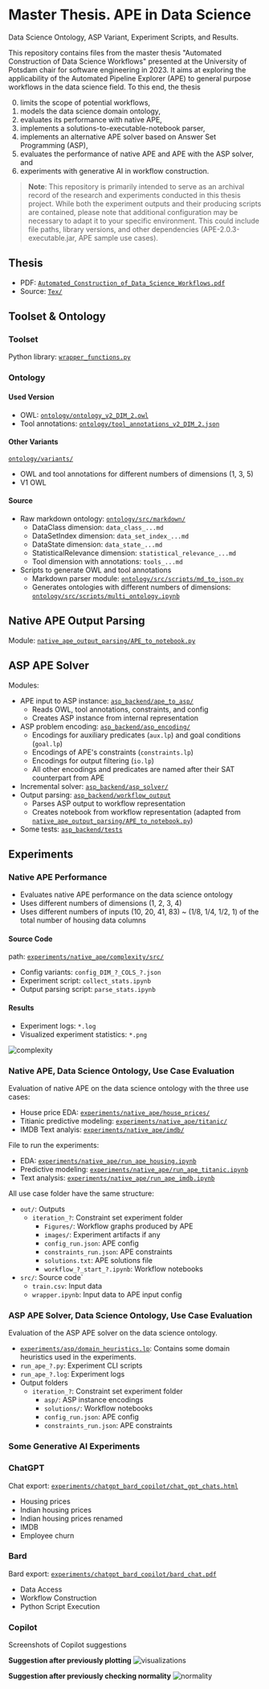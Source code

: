 # Master Thesis. APE in Data Science
Data Science Ontology, ASP Variant, Experiment Scripts, and Results.

This repository contains files from the master thesis "Automated Construction of Data Science Workflows" presented at the University of Potsdam chair for software engineering in 2023. It aims at exploring the applicability of the Automated Pipeline Explorer (APE) to general purpose workflows in the data science field. To this end, the thesis

0. limits the scope of potential workflows,
1. models the data science domain ontology,
2. evaluates its performance with native APE,
3. implements a solutions-to-executable-notebook parser,
4. implements an alternative APE solver based on Answer Set Programming (ASP),
5. evaluates the performance of native APE and APE with the ASP solver, and
6. experiments with generative AI in workflow construction.

> **Note**: This repository is primarily intended to serve as an archival record of the research and experiments conducted in this thesis project. While both the experiment outputs and their producing scripts are contained, please note that additional configuration may be necessary to adapt it to your specific environment. This could include file paths, library versions, and other dependencies (APE-2.0.3-executable.jar, APE sample use cases).

## Thesis

- PDF: [`Automated_Construction_of_Data_Science_Workflows.pdf`](Automated_Construction_of_Data_Science_Workflows.pdf)
- Source: [`Tex/`](Tex)

## Toolset & Ontology

### Toolset

Python library: [`wrapper_functions.py`](wrapper_functions.py)

### Ontology

#### Used Version

- OWL: [`ontology/ontology_v2_DIM_2.owl`](ontology/ontology_v2_DIM_2.owl)
- Tool annotations: [`ontology/tool_annotations_v2_DIM_2.json`](ontology/tool_annotations_v2_DIM_2.json)

#### Other Variants

[`ontology/variants/`](ontology/variants)

- OWL and tool annotations for different numbers of dimensions (1, 3, 5)
- V1 OWL

#### Source

- Raw markdown ontology: [`ontology/src/markdown/`](ontology/src/markdown)
    - DataClass dimension: `data_class_...md`
    - DataSetIndex dimension: `data_set_index_...md`
    - DataState dimension: `data_state_...md`
    - StatisticalRelevance dimension: `statistical_relevance_...md`
    - Tool dimension with annotations: `tools_...md`
- Scripts to generate OWL and tool annotations
    - Markdown parser module: [`ontology/src/scripts/md_to_json.py`](ontology/src/scripts/md_to_json.py)
    - Generates ontologies with different numbers of dimensions: [`ontology/src/scripts/multi_ontology.ipynb`](ontology/src/scripts/multi_ontology.ipynb)


## Native APE Output Parsing

Module: [`native_ape_output_parsing/APE_to_notebook.py`](native_ape_output_parsing/APE_to_notebook.py)

## ASP APE Solver

Modules:
- APE input to ASP instance: [`asp_backend/ape_to_asp/`](asp_backend/ape_to_asp)
    - Reads OWL, tool annotations, constraints, and config
    - Creates ASP instance from internal representation
- ASP problem encoding: [`asp_backend/asp_encoding/`](asp_backend/asp_encoding)
    - Encodings for auxiliary predicates (`aux.lp`) and goal conditions (`goal.lp`)
    - Encodings of APE's constraints (`constraints.lp`)
    - Encodings for output filtering  (`io.lp`)
    - All other encodings and predicates are named after their SAT counterpart from APE
- Incremental solver: [`asp_backend/asp_solver/`](asp_backend/asp_solver)
- Output parsing: [`asp_backend/workflow_output`](asp_backend/workflow_output)
    - Parses ASP output to workflow representation
    - Creates notebook from workflow representation (adapted from [`native_ape_output_parsing/APE_to_notebook.py`](native_ape_output_parsing/APE_to_notebook.py))
- Some tests: [`asp_backend/tests`](asp_backend/tests)

## Experiments

### Native APE Performance

- Evaluates native APE performance on the data science ontology
- Uses different numbers of dimensions (1, 2, 3, 4)
- Uses different numbers of inputs (10, 20, 41, 83) ~ (1/8, 1/4, 1/2, 1) of the total number of housing data columns

#### Source Code
path: [`experiments/native_ape/complexity/src/`](experiments/native_ape/complexity/src/)

- Config variants: `config_DIM_?_COLS_?.json`
- Experiment script: `collect_stats.ipynb`
- Output parsing script: `parse_stats.ipynb`

#### Results

- Experiment logs: `*.log`
- Visualized experiment statistics: `*.png`

![complexity](experiments/native_ape/complexity/out/complexity.png)

### Native APE, Data Science Ontology, Use Case Evaluation

Evaluation of native APE on the data science ontology with the three use cases:

- House price EDA: [`experiments/native_ape/house_prices/`](experiments/native_ape/house_prices/)
- Titianic predictive modeling: [`experiments/native_ape/titanic/`](experiments/native_ape/titanic/)
- IMDB Text analyis: [`experiments/native_ape/imdb/`](experiments/native_ape/imdb)

File to run the experiments:
- EDA: [`experiments/native_ape/run_ape_housing.ipynb`](experiments/native_ape/run_ape_housing.ipynb)
- Predictive modeling: [`experiments/native_ape/run_ape_titanic.ipynb`](experiments/native_ape/run_ape_titanic.ipynb)
- Text analysis: [`experiments/native_ape/run_ape_imdb.ipynb`](experiments/native_ape/run_ape_imdb.ipynb)

All use case folder have the same structure:
- `out/`: Outputs
    - `iteration_?`: Constraint set experiment folder
        - `Figures/`: Workflow graphs produced by APE
        - `images/`: Experiment artifacts if any
        - `config_run.json`: APE config
        - `constraints_run.json`: APE constraints
        - `solutions.txt`: APE solutions file
        - `workflow_?_start_?.ipynb`: Workflow notebooks
- `src/`: Source code`
    - `train.csv`: Input data
    - `wrapper.ipynb`: Input data to APE input config


### ASP APE Solver, Data Science Ontology, Use Case Evaluation

Evaluation of the ASP APE solver on the data science ontology.

- [`experiments/asp/domain_heuristics.lp`](experiments/asp/domain_heuristics.lp): Contains some domain heuristics used in the experiments.
- `run_ape_?.py`: Experiment CLI scripts
- `run_ape_?.log`: Experiment logs
- Output folders
    - `iteration_?`: Constraint set experiment folder
        - `asp/`: ASP instance encodings
        - `solutions/`: Workflow notebooks
        - `config_run.json`: APE config
        - `constraints_run.json`: APE constraints

### Some Generative AI Experiments

### ChatGPT

Chat export: [`experiments/chatgpt_bard_copilot/chat_gpt_chats.html`](experiments/chatgpt_bard_copilot/chat_gpt_chats.html)

- Housing prices
- Indian housing prices
- Indian housing prices renamed
- IMDB
- Employee churn

### Bard

Bard export: [`experiments/chatgpt_bard_copilot/bard_chat.pdf`](experiments/chatgpt_bard_copilot/bard_chat.pdf)

- Data Access
- Workflow Construction
- Python Script Execution

### Copilot

Screenshots of Copilot suggestions

**Suggestion after previously plotting**
![visualizations](experiments/chatgpt_bard_copilot/copilot_after_visualization.png)

**Suggestion after previously checking normality**
![normality](experiments/chatgpt_bard_copilot/copilot_after_visualization.png)
